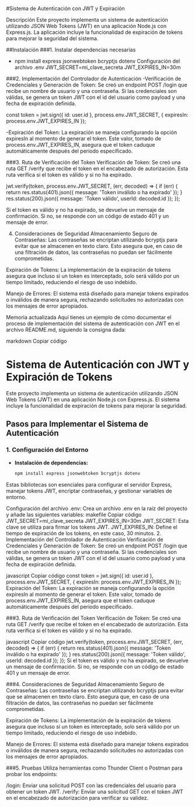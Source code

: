 #Sistema de Autenticación con JWT y Expiración

Descripción
Este proyecto implementa un sistema de autenticación utilizando JSON Web Tokens (JWT) en una aplicación Node.js con Express.js. La aplicación incluye la funcionalidad de expiración de tokens para mejorar la seguridad del sistema.

##Instalación
###1. Instalar dependencias necesarias
 - npm install express jsonwebtoken bcryptjs dotenv
 Configuración del archivo .env
JWT_SECRET=mi_clave_secreta
JWT_EXPIRES_IN=30m

###2. Implementación del Controlador de Autenticación
-Verificación de Credenciales y Generación de Token:
Se creó un endpoint POST /login que recibe un nombre de usuario y una contraseña. Si las credenciales son válidas, se genera un token JWT con el id del usuario como payload y una fecha de expiración definida.

const token = jwt.sign({ id: user.id }, process.env.JWT_SECRET, {
    expiresIn: process.env.JWT_EXPIRES_IN
});


-Expiración del Token:
La expiración se maneja configurando la opción expiresIn al momento de generar el token. Este valor, tomado de process.env.JWT_EXPIRES_IN, asegura que el token caduque automáticamente después del periodo especificado.

###3. Ruta de Verificación del Token
Verificación de Token:
Se creó una ruta GET /verify que recibe el token en el encabezado de autorización. Esta ruta verifica si el token es válido y si no ha expirado.

jwt.verify(token, process.env.JWT_SECRET, (err, decoded) => {
    if (err) {
        return res.status(401).json({ message: 'Token inválido o ha expirado' });
    }
    res.status(200).json({ message: 'Token válido', userId: decoded.id });
});

Si el token es válido y no ha expirado, se devuelve un mensaje de confirmación. Si no, se responde con un código de estado 401 y un mensaje de error.


4. Consideraciones de Seguridad
Almacenamiento Seguro de Contraseñas:
Las contraseñas se encriptan utilizando bcryptjs para evitar que se almacenen en texto claro. Esto asegura que, en caso de una filtración de datos, las contraseñas no puedan ser fácilmente comprometidas.

Expiración de Tokens:
La implementación de la expiración de tokens asegura que incluso si un token es interceptado, solo será válido por un tiempo limitado, reduciendo el riesgo de uso indebido.

Manejo de Errores:
El sistema está diseñado para manejar tokens expirados o inválidos de manera segura, rechazando solicitudes no autorizadas con los mensajes de error apropiados.


Memoria actualizada
Aquí tienes un ejemplo de cómo documentar el proceso de implementación del sistema de autenticación con JWT en el archivo README.md, siguiendo la consigna dada:

markdown
Copiar código
# Sistema de Autenticación con JWT y Expiración de Tokens

Este proyecto implementa un sistema de autenticación utilizando JSON Web Tokens (JWT) en una aplicación Node.js con Express.js. El sistema incluye la funcionalidad de expiración de tokens para mejorar la seguridad.

## Pasos para Implementar el Sistema de Autenticación

### 1. Configuración del Entorno

- **Instalación de dependencias:**
  ```bash
  npm install express jsonwebtoken bcryptjs dotenv
Estas bibliotecas son esenciales para configurar el servidor Express, manejar tokens JWT, encriptar contraseñas, y gestionar variables de entorno.

Configuración del archivo .env:
Crea un archivo .env en la raíz del proyecto y añade las siguientes variables:
makefile
Copiar código
JWT_SECRET=mi_clave_secreta
JWT_EXPIRES_IN=30m
JWT_SECRET: Esta clave se utiliza para firmar los tokens JWT.
JWT_EXPIRES_IN: Define el tiempo de expiración de los tokens, en este caso, 30 minutos.
2. Implementación del Controlador de Autenticación
Verificación de Credenciales y Generación de Token:
Se creó un endpoint POST /login que recibe un nombre de usuario y una contraseña. Si las credenciales son válidas, se genera un token JWT con el id del usuario como payload y una fecha de expiración definida.

javascript
Copiar código
const token = jwt.sign({ id: user.id }, process.env.JWT_SECRET, {
    expiresIn: process.env.JWT_EXPIRES_IN
});
Expiración del Token:
La expiración se maneja configurando la opción expiresIn al momento de generar el token. Este valor, tomado de process.env.JWT_EXPIRES_IN, asegura que el token caduque automáticamente después del periodo especificado.

###3. Ruta de Verificación del Token
Verificación de Token:
Se creó una ruta GET /verify que recibe el token en el encabezado de autorización. Esta ruta verifica si el token es válido y si no ha expirado.

javascript
Copiar código
jwt.verify(token, process.env.JWT_SECRET, (err, decoded) => {
    if (err) {
        return res.status(401).json({ message: 'Token inválido o ha expirado' });
    }
    res.status(200).json({ message: 'Token válido', userId: decoded.id });
});
Si el token es válido y no ha expirado, se devuelve un mensaje de confirmación. Si no, se responde con un código de estado 401 y un mensaje de error.

###4. Consideraciones de Seguridad
Almacenamiento Seguro de Contraseñas:
Las contraseñas se encriptan utilizando bcryptjs para evitar que se almacenen en texto claro. Esto asegura que, en caso de una filtración de datos, las contraseñas no puedan ser fácilmente comprometidas.

Expiración de Tokens:
La implementación de la expiración de tokens asegura que incluso si un token es interceptado, solo será válido por un tiempo limitado, reduciendo el riesgo de uso indebido.

Manejo de Errores:
El sistema está diseñado para manejar tokens expirados o inválidos de manera segura, rechazando solicitudes no autorizadas con los mensajes de error apropiados.

###5. Pruebas
Utiliza herramientas como Thunder Client o Postman para probar los endpoints:

/login: Enviar una solicitud POST con las credenciales del usuario para obtener un token JWT.
/verify: Enviar una solicitud GET con el token JWT en el encabezado de autorización para verificar su validez.